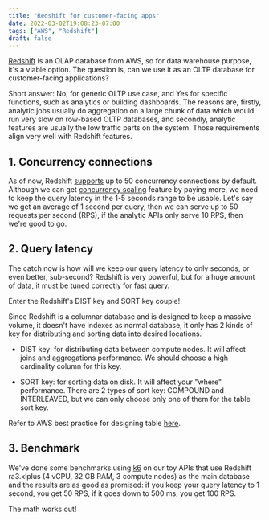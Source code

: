 ```yaml
---
title: "Redshift for customer-facing apps"
date: 2022-03-02T19:08:23+07:00
tags: ["AWS", "Redshift"]
draft: false
---
```


[Redshift][1] is an OLAP database from AWS, so for data warehouse purpose, it's
a viable option. The question is, can we use it as an OLTP database for
customer-facing applications?

Short answer: No, for generic OLTP use case, and Yes for specific functions,
such as analytics or building dashboards. The reasons are, firstly, analytic
jobs usually do aggregation on a large chunk of data which would run very slow
on row-based OLTP databases, and secondly, analytic features are usually the
low traffic parts on the system. Those requirements align very well with
Redshift features.

## 1. Concurrency connections

As of now, Redshift [supports][2] up to 50 concurrency connections by default.
Although we can get [concurrency scaling][3] feature by paying more, we need
to keep the query latency in the 1-5 seconds range to be usable. Let's say we
get an average of 1 second per query, then we can serve up to 50 requests per
second (RPS), if the analytic APIs only serve 10 RPS, then we're good to go.


## 2. Query latency

The catch now is how will we keep our query latency to only seconds, or
even better, sub-second? Redshift is very powerful, but for a huge amount of
data, it must be tuned correctly for fast query.

Enter the Redshift's DIST key and SORT key couple!

Since Redshift is a columnar database and is designed to keep a massive
volume, it doesn't have indexes as normal database, it only has 2 kinds of
key for distributing and sorting data into desired locations.

- DIST key: for distributing data between compute nodes. It will affect
  joins and aggregations performance. We should choose a high cardinality
  column for this key.

- SORT key: for sorting data on disk. It will affect your "where" performance.
  There are 2 types of sort key: COMPOUND and INTERLEAVED, but we can only
  choose only one of them for the table sort key.

Refer to AWS best practice for designing table [here][4].


## 3. Benchmark

We've done some benchmarks using [k6][5] on our toy APIs that use Redshift
ra3.xlplus (4 vCPU, 32 GB RAM, 3 compute nodes) as the main database and the
results are as good as promised: if you keep your query latency to 1 second,
you get 50 RPS, if it goes down to 500 ms, you get 100 RPS.

The math works out!


[1]: https://aws.amazon.com/redshift/
[2]: https://docs.aws.amazon.com/redshift/latest/dg/cm-c-defining-query-queues.html#cm-c-defining-query-queues-concurrency-level
[3]: https://docs.aws.amazon.com/redshift/latest/dg/concurrency-scaling.html
[4]: https://docs.aws.amazon.com/redshift/latest/dg/c_designing-tables-best-practices.html
[5]: https://k6.io/
